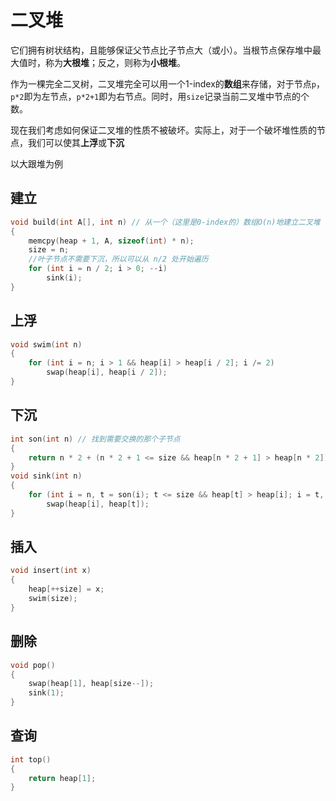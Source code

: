 # 二叉堆

它们拥有树状结构，且能够保证父节点比子节点大（或小）。当根节点保存堆中最大值时，称为**大根堆**；反之，则称为**小根堆**。

作为一棵完全二叉树，二叉堆完全可以用一个1-index的**数组**来存储，对于节点`p`，`p*2`即为左节点，`p*2+1`即为右节点。同时，用`size`记录当前二叉堆中节点的个数。

现在我们考虑如何保证二叉堆的性质不被破坏。实际上，对于一个破坏堆性质的节点，我们可以使其**上浮**或**下沉**

以大跟堆为例

## 建立

```c++
void build(int A[], int n) // 从一个（这里是0-index的）数组O(n)地建立二叉堆
{
    memcpy(heap + 1, A, sizeof(int) * n);
    size = n;
	//叶子节点不需要下沉，所以可以从 n/2 处开始遍历
    for (int i = n / 2; i > 0; --i)
        sink(i);
}
```

## 上浮

```c++
void swim(int n)
{
    for (int i = n; i > 1 && heap[i] > heap[i / 2]; i /= 2)
        swap(heap[i], heap[i / 2]);
}
```

## 下沉

```cpp
int son(int n) // 找到需要交换的那个子节点
{
    return n * 2 + (n * 2 + 1 <= size && heap[n * 2 + 1] > heap[n * 2]);
}
void sink(int n)
{
    for (int i = n, t = son(i); t <= size && heap[t] > heap[i]; i = t, t = son(i))
        swap(heap[i], heap[t]);
}
```


## 插入
```cpp
void insert(int x)
{
    heap[++size] = x;
    swim(size);
}
```

## 删除

```cpp
void pop()
{
    swap(heap[1], heap[size--]);
    sink(1);
}
```

## 查询

```cpp
int top()
{
    return heap[1];
}
```